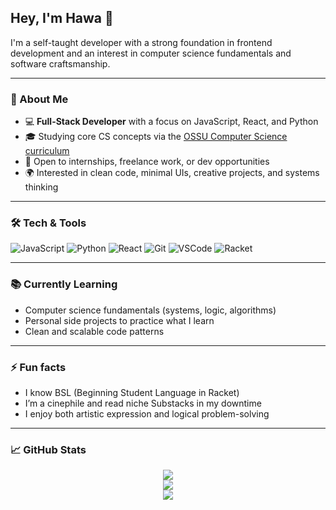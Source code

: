 ## Hey, I'm Hawa 👋

I'm a self-taught developer with a strong foundation in frontend development and an interest in computer science fundamentals and software craftsmanship.

---

### 💼 About Me
- 💻 **Full-Stack Developer** with a focus on JavaScript, React, and Python  
- 🎓 Studying core CS concepts via the [OSSU Computer Science curriculum](https://github.com/ossu/computer-science)  
- 🌱 Open to internships, freelance work, or dev opportunities  
- 🌍 Interested in clean code, minimal UIs, creative projects, and systems thinking  

---

### 🛠 Tech & Tools

![JavaScript](https://img.shields.io/badge/-JavaScript-F7DF1E?style=flat&logo=javascript&logoColor=000)
![Python](https://img.shields.io/badge/-Python-3776AB?style=flat&logo=python&logoColor=white)
![React](https://img.shields.io/badge/-React-61DAFB?style=flat&logo=react&logoColor=000)
![Git](https://img.shields.io/badge/-Git-F05032?style=flat&logo=git&logoColor=white)
![VSCode](https://img.shields.io/badge/-VSCode-007ACC?style=flat&logo=visual-studio-code&logoColor=white)
![Racket](https://img.shields.io/badge/-Racket-BSL-blue?style=flat)

---

### 📚 Currently Learning
- Computer science fundamentals (systems, logic, algorithms)
- Personal side projects to practice what I learn
- Clean and scalable code patterns

---

### ⚡ Fun facts
- I know BSL (Beginning Student Language in Racket)
- I’m a cinephile and read niche Substacks in my downtime
- I enjoy both artistic expression and logical problem-solving

---

### 📈 GitHub Stats

<p align="center">
  <img src="https://github-readme-stats.vercel.app/api?username=HawaJeme&show_icons=true&theme=default&hide_title=true" />
  <br/>
  <img src="https://github-readme-streak-stats.herokuapp.com?user=HawaJeme&theme=default" />
  <br/>
  <img src="https://github-readme-stats.vercel.app/api/top-langs/?username=HawaJeme&layout=compact&theme=default" />
</p>

<!-- You can customize the theme to match your vibe: "radical", "dark", "gruvbox", etc. -->

